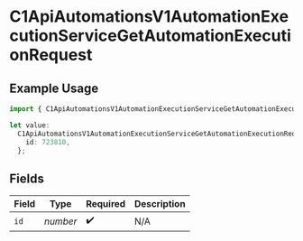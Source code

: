 # C1ApiAutomationsV1AutomationExecutionServiceGetAutomationExecutionRequest

## Example Usage

```typescript
import { C1ApiAutomationsV1AutomationExecutionServiceGetAutomationExecutionRequest } from "conductorone-sdk-typescript/sdk/models/operations";

let value:
  C1ApiAutomationsV1AutomationExecutionServiceGetAutomationExecutionRequest = {
    id: 723810,
  };
```

## Fields

| Field              | Type               | Required           | Description        |
| ------------------ | ------------------ | ------------------ | ------------------ |
| `id`               | *number*           | :heavy_check_mark: | N/A                |